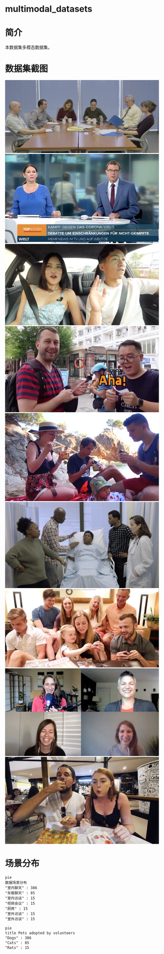 # multimodal_datasets

# 简介
本数据集多模态数据集。

# 数据集截图
  ![Image text](https://github.com/hongbo-song/multimodal_datasets/blob/3f63e97648a2b50f07103a3a58d91a22769c15b4/pic/1140391122.jpg)
  ![Image text](https://github.com/hongbo-song/multimodal_datasets/blob/3f63e97648a2b50f07103a3a58d91a22769c15b4/pic/1203831143.jpg)
  ![Image text](https://github.com/hongbo-song/multimodal_datasets/blob/3f63e97648a2b50f07103a3a58d91a22769c15b4/pic/138408152.jpg)
  ![Image text](https://github.com/hongbo-song/multimodal_datasets/blob/3f63e97648a2b50f07103a3a58d91a22769c15b4/pic/1470367425.jpg)
  ![Image text](https://github.com/hongbo-song/multimodal_datasets/blob/3f63e97648a2b50f07103a3a58d91a22769c15b4/pic/1943039885.jpg)
  ![Image text](https://github.com/hongbo-song/multimodal_datasets/blob/3f63e97648a2b50f07103a3a58d91a22769c15b4/pic/2044056698.jpg)
  ![Image text](https://github.com/hongbo-song/multimodal_datasets/blob/3f63e97648a2b50f07103a3a58d91a22769c15b4/pic/2109003676.jpg)
  ![Image text](https://github.com/hongbo-song/multimodal_datasets/blob/3f63e97648a2b50f07103a3a58d91a22769c15b4/pic/797610074.jpg)
  ![Image text](https://github.com/hongbo-song/multimodal_datasets/blob/3f63e97648a2b50f07103a3a58d91a22769c15b4/pic/911262907.jpg)


# 场景分布
```mermaid
pie
数据场景分布
"室内聊天" : 386
"车载聊天" : 85
"室内访谈" : 15   
"视频会议" : 15   
"厨房" : 15   
"室外访谈" : 15   
"室外访谈" : 15   
```

```mermaid
pie
title Pets adopted by volunteers
"Dogs" : 386
"Cats" : 85
"Rats" : 15   
```

